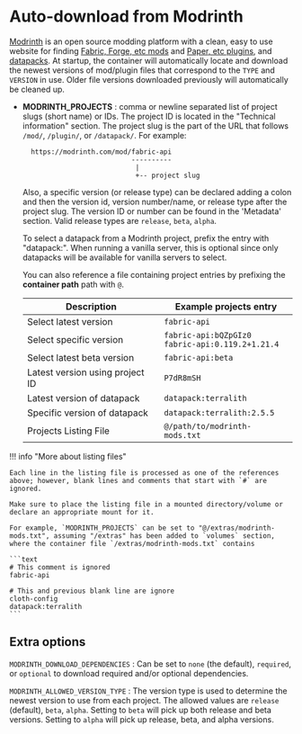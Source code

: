 # Auto-download from Modrinth

[Modrinth](https://modrinth.com/) is an open source modding platform with a clean, easy to use website for finding [Fabric, Forge, etc mods](https://modrinth.com/mods) and [Paper, etc plugins](https://modrinth.com/plugins), and [datapacks](https://modrinth.com/datapacks). At startup, the container will automatically locate and download the newest versions of mod/plugin files that correspond to the `TYPE` and `VERSION` in use. Older file versions downloaded previously will automatically be cleaned up.

- **MODRINTH_PROJECTS** : comma or newline separated list of project slugs (short name) or IDs. The project ID is located in the "Technical information" section. The project slug is the part of the URL that follows `/mod/`, `/plugin/`, or `/datapack/`. For example:
  ```
    https://modrinth.com/mod/fabric-api
                             ----------
                              |
                              +-- project slug
  ```
  Also, a specific version (or release type) can be declared adding a colon and then the version id, version number/name, or release type after the project slug. The version ID or number can be found in the 'Metadata' section. Valid release types are `release`, `beta`, `alpha`.
  
  To select a datapack from a Modrinth project, prefix the entry with "datapack:". When running a vanilla server, this is optional since only datapacks will be available for vanilla servers to select.
  
  You can also reference a file containing project entries by prefixing the **container path** path with `@`.
        
  | Description                     | Example projects entry                                |
  |---------------------------------|-------------------------------------------------------|
  | Select latest version           | `fabric-api`                                          |
  | Select specific version         | `fabric-api:bQZpGIz0`<br/>`fabric-api:0.119.2+1.21.4` |
  | Select latest beta version      | `fabric-api:beta`                                     |
  | Latest version using project ID | `P7dR8mSH`                                            |
  | Latest version of datapack      | `datapack:terralith`                                  |
  | Specific version of datapack    | `datapack:terralith:2.5.5`                            |
  | Projects Listing File           | `@/path/to/modrinth-mods.txt`                         |

!!! info "More about listing files"

    Each line in the listing file is processed as one of the references above; however, blank lines and comments that start with `#` are ignored.
    
    Make sure to place the listing file in a mounted directory/volume or declare an appropriate mount for it.
    
    For example, `MODRINTH_PROJECTS` can be set to "@/extras/modrinth-mods.txt", assuming "/extras" has been added to `volumes` section, where the container file `/extras/modrinth-mods.txt` contains
    
    ```text
    # This comment is ignored
    fabric-api
    
    # This and previous blank line are ignore
    cloth-config
    datapack:terralith
    ```

## Extra options

`MODRINTH_DOWNLOAD_DEPENDENCIES`
: Can be set to `none` (the default), `required`, or `optional` to download required and/or optional dependencies.

`MODRINTH_ALLOWED_VERSION_TYPE`
: The version type is used to determine the newest version to use from each project. The allowed values are `release` (default), `beta`, `alpha`. Setting to `beta` will pick up both release and beta versions. Setting to `alpha` will pick up release, beta, and alpha versions.

